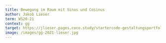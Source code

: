 ```yaml
---
title: Bewegung im Raum mit Sinus und Cosinus
author: Jakob Lieser
term: WS20-21
context: gg
target: https://jlieser.pages.coco.study/startercode-gestaltungsportfolio-2020/result-freie-arbeit/
image: /images/gg-2021-lieser.jpg
---
```

